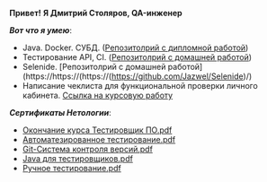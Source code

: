   **Привет!**
  **Я Дмитрий Столяров, QA-инженер**
  
   ***Вот что я умею***:
- Java. Docker. СУБД. ([Репозитолрий с дипломной работой](https://github.com/Jazwel/Diplom-QA60))
- Тестирование API, CI. ([Репозитолрий с домашней работой](https://https://(https://github.com/Jazwel/Api-Ci)/))
- Selenide. [Репозитолрий с домашней работой](https://https://(https://(https://github.com/Jazwel/Selenide)/)
- Написание чеклиста для функциональной проверки личного кабинета. [Ссылка на курсовую работу](https://https://[(https://github.com/Jazwel/Api-Ci)](https://docs.google.com/spreadsheets/d/1-0Kq89cU7Bl6cGLkQphRGfqaBoLh3exiY1zhgCYUjyg/edit?usp=sharing)https://docs.google.com/spreadsheets/d/1-0Kq89cU7Bl6cGLkQphRGfqaBoLh3exiY1zhgCYUjyg/edit?usp=sharing/)

***Сертификаты Нетологии***:


- [Окончание курса Тестировщик ПО.pdf](https://netology.ru/sharing/ef4f396e6cc4675c2c52434150aa30ca?utm_source=social&utm_campaign=achievements)  
- [Автоматезированное тестирование.pdf](https://github.com/Jazwel/Jazwel/files/13693305/certificate.3.pdf)
- [Git-Система контроля версий.pdf](https://github.com/Jazwel/Jazwel/files/13693308/certificate.1.pdf)
- [Java для тестировщиков.pdf](https://github.com/Jazwel/Jazwel/files/13693311/certificate.2.pdf)
- [Ручное тестирование.pdf](https://github.com/Jazwel/Jazwel/files/13693315/certificate.pdf)


